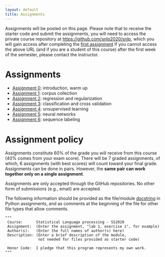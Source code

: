 ```yaml
---
layout: default
title: Assignments
---
```


Assignments will be posted on this page.
Please note that to receive the starter code
and submit the assignments,
you will need to access the private course repository
at <https://github.com/snlp2020/snlp>,
which you will gain access after completing
the [first assignment](https://snlp2020.github.io/a0/)
If you cannot access the above URL (and if you are a student of this course)
after the first week of the semester,
please contact the instructor.

# Assignments

- [Assignment 0](https://snlp2020.github.io/a0/): introduction, warm up
- [Assignment 1](https://snlp2020.github.io/a1/): corpus collection
- [Assignment 2](https://snlp2020.github.io/a2/): regression and regularization
- [Assignment 3](https://snlp2020.github.io/a3/): classification and cross validation
- [Assignment 4](https://snlp2020.github.io/a4/): unsupervised learning
- [Assignment 5](https://snlp2020.github.io/a5/): neural networks
- [Assignment 6](https://snlp2020.github.io/a6/): sequence labeling

# Assignment policy

Assignments constitute 60% of the grade you will receive from this
course (40% comes from your exam score).
There will be 7 graded assignments, of which,
6 assignments (with best scores) will count toward your final grade.
Assignments can be done in pairs.
However, the **same pair can work together only on a single assignment**.


Assignments are only accepted through the GitHub repositories.
No other form of submissions (e.g., email) are accepted.

The following information should be provided as the file/module
[docstring](https://www.python.org/dev/peps/pep-0257/)
in Python assignments, and as comments at the beginning of the file
for other file types that allow comments.

~~~{.python}
"""
 Course:      Statistical Language processing - SS2020
 Assignment:  (Enter the assignment, "lab 1, exercise 1", for example)
 Author(s):   (Enter the full names of author(s) here)
 Description: (Enter a brief description of the module,
               not needed for files provided as starter code)
 
 Honor Code:  I pledge that this program represents my own work.
"""
~~~

